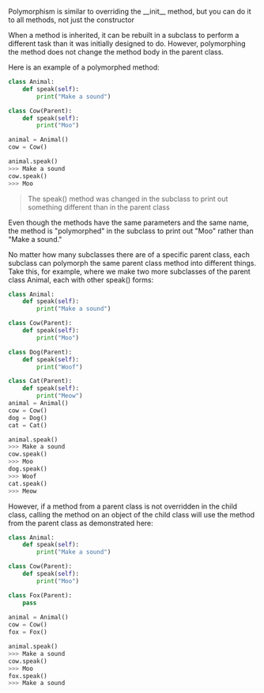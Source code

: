 Polymorphism is similar to overriding the \_\_init\_\_ method, but you can do it to all methods, not just the constructor

When a method is inherited, it can be rebuilt in a subclass to perform a different task than it was initially designed to do. However, polymorphing the method does not change the method body in the parent class. 

Here is an example of a polymorphed method:
```python
class Animal:
    def speak(self):
        print("Make a sound")

class Cow(Parent):
    def speak(self):
        print("Moo")

animal = Animal()
cow = Cow()

animal.speak()
>>> Make a sound
cow.speak()
>>> Moo
```
> The speak() method was changed in the subclass to print out something different than in the parent class

Even though the methods have the same parameters and the same name, the method is "polymorphed" in the subclass to print out "Moo" rather than "Make a sound." 

No matter how many subclasses there are of a specific parent class, each subclass can polymorph the same parent class method into different things. Take this, for example, where we make two more subclasses of the parent class Animal, each with other speak() forms:
```python
class Animal:
    def speak(self):
        print("Make a sound")

class Cow(Parent):
    def speak(self):
        print("Moo")

class Dog(Parent):
	def speak(self):
		print("Woof")

class Cat(Parent):
	def speak(self):
		print("Meow")
animal = Animal()
cow = Cow()
dog = Dog()
cat = Cat()

animal.speak()
>>> Make a sound
cow.speak()
>>> Moo
dog.speak()
>>> Woof
cat.speak()
>>> Meow
```
However, if a method from a parent class is not overridden in the child class, calling the method on an object of the child class will use the method from the parent class as demonstrated here:
```python
class Animal:
    def speak(self):
        print("Make a sound")

class Cow(Parent):
    def speak(self):
        print("Moo")

class Fox(Parent):
	pass
	
animal = Animal()
cow = Cow()
fox = Fox()

animal.speak()
>>> Make a sound
cow.speak()
>>> Moo
fox.speak()
>>> Make a sound
```